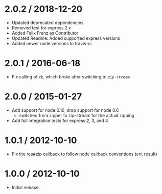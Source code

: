 2.0.2 / 2018-12-20
==================

  * Updated deprecated dependencies
  * Removed test for express 2.x
  * Added Felix Franz as Contributor
  * Updated Readme: Added supported express versions
  * Added newer node versions to travis-ci

2.0.1 / 2016-06-18
==================

  * Fix calling of `cb`, which broke after switching to `zip-stream`

2.0.0 / 2015-01-27
==================

  * Add support for node 0.10, drop support for node 0.6
    - switched from zipper to zip-stream for the actual zipping
  * Add full integration tests for express 2, 3, and 4

1.0.1 / 2012-10-10
==================

  * Fix the res#zip callback to follow node callback conventions (err, result)

1.0.0 / 2012-10-10
==================

  * Initial release.
